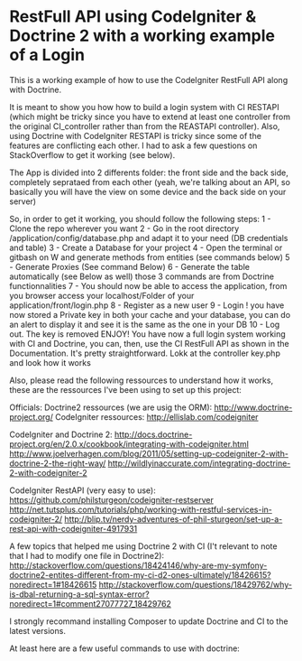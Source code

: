 RestFull API using CodeIgniter &amp; Doctrine 2 with a working example of a Login
==================

This is a working example of how to use the CodeIgniter RestFull API along with Doctrine.

It is meant to show you how how to build a login system with CI RESTAPI (which might be tricky since you have to extend at least one controller from the original CI_controller rather than from the REASTAPI controller).
Also, using Doctrine with CodeIgniter RESTAPI is tricky since some of the features are conflicting each other.
I had to ask a few questions on StackOverflow to get it working (see below).

The App is divided into 2 differents folder: the front side and the back side, completely seprataed from each other (yeah, we're talking about an API, so basically you will have the view on some device and the back side on your server)

So, in order to get it working, you should follow the following steps:
1 - Clone the repo wherever you want
2 - Go in the root directory /application/config/database.php and adapt it to your need (DB credentials and table)
3 - Create a Database for your project
4 - Open the terminal or gitbash on W and generate methods from entities (see commands below)
5 - Generate Proxies (See command Below)
6 - Generate the table automatically (see Below as well) those 3 commands are from Doctrine functionnalities
7 - You should now be able to access the application, from you browser access your localhost/Folder of your application/front/login.php
8 - Register as a new user
9 - Login ! you have now stored a Private key in both your cache and your database, you can do an alert to display it and see it is the same as the one in your DB
10 - Log out. The key is removed
ENJOY! You have now a full login system working with CI and Doctrine, you can, then, use the CI RestFull API as shown in the Documentation. It's pretty straightforward. Lokk at the controller key.php and look how it works

Also, please read the following ressources to understand how it works, these are the ressources I've been using to set up this project:

Officials:
Doctrine2 ressources (we are usig the ORM): http://www.doctrine-project.org/
CodeIgniter ressources: http://ellislab.com/codeigniter

CodeIgniter and Doctrine 2:
http://docs.doctrine-project.org/en/2.0.x/cookbook/integrating-with-codeigniter.html
http://www.joelverhagen.com/blog/2011/05/setting-up-codeigniter-2-with-doctrine-2-the-right-way/
http://wildlyinaccurate.com/integrating-doctrine-2-with-codeigniter-2

CodeIgniter RestAPI (very easy to use):
https://github.com/philsturgeon/codeigniter-restserver
http://net.tutsplus.com/tutorials/php/working-with-restful-services-in-codeigniter-2/
http://blip.tv/nerdy-adventures-of-phil-sturgeon/set-up-a-rest-api-with-codeigniter-4917931

A few topics that helped me using Doctrine 2 with CI (I't relevant to note that I had to modify one file in Doctrine2):
http://stackoverflow.com/questions/18424146/why-are-my-symfony-doctrine2-entites-different-from-my-ci-d2-ones-ultimately/18426615?noredirect=1#18426615
http://stackoverflow.com/questions/18429762/why-is-dbal-returning-a-sql-syntax-error?noredirect=1#comment27077727_18429762

I strongly recommand installing Composer to update Doctrine and CI to the latest versions.


At least here are a few useful commands to use with doctrine: